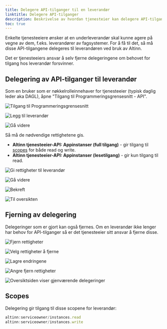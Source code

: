 ```yaml
---
title: Delegere API-tilganger til en leverandør
linktitle: Delegere API-tilganger
description: Beskrivelse av hvordan tjenesteier kan delegere API-tilganger (scopes) til en underleverandør.
toc: true
---
```


Enkelte tjenesteeiere ønsker at en underleverandør skal kunne agere på vegne av dem, f.eks. leverandører av fagsystemer.
For å få til det, så må disse API-tilgangene delegeres til leverandøren ved bruk av Altinn.

Det er tjenesteeiers ansvar å selv fjerne delegeringene om behovet for tilgang hos leverandør forsvinner.

## Delegering av API-tilganger til leverandør

Som en bruker som er nøkkelrolleinnehaver for tjenesteeier (typisk daglig leder aka DAGL), åpne "Tilgang til Programmeringsgrensesnitt - API".

![Tilgang til Programmeringsgrensesnitt](nb_delegate-scopes-01.png "Tilgang til Programmeringsgrensesnitt - API")

![Legg til leverandør](nb_delegate-scopes-02.png "Legg til leverandørens organisasjon")

![Gå videre](nb_delegate-scopes-03.png "Gå videre til neste steg")

Så må de nødvendige rettighetene gis.

- **Altinn tjenesteeier-API: Appinstanser (full tilgang)** - gir tilgang til [scopes](#scopes) for både read og write.
- **Altinn tjenesteeier-API: Appinstanser (lesetilgang)** - gir kun tilgang til read.

![Gi rettigheter til leverandør](nb_delegate-scopes-04.png "Gi de nødvendige rettighetene til leverandør")

![Gå videre](nb_delegate-scopes-05.png "Gå videre til neste steg")

![Bekreft](nb_delegate-scopes-06.png "Bekreft")

![Til oversikten](nb_delegate-scopes-07.png "Gå tilbake til oversikten")

## Fjerning av delegering

Delegeringer som er gjort kan også fjernes.
Om en leverandør ikke lenger har behov for API-tilganger så er det tjenesteeier sitt ansvar å fjerne disse.

![Fjern rettigheter](nb_revoke-scopes-01.png "Trykk på \"Rediger tilganger\"")

![Velg rettigheter å fjerne](nb_revoke-scopes-02.png "Velg rettigheter å fjerne")

![Lagre endringene](nb_revoke-scopes-03.png "Lagre endringene")

![Angre fjern rettigheter](nb_revoke-scopes-04.png "Det er mulig å angre fjerning av rettigheter")

![Oversiktsiden viser gjenværende delegeringer](nb_revoke-scopes-05.png "Oversiktsiden viser gjenværende delegeringer")

## Scopes

Delegering gir tilgang til disse scopene for leverandør:

```js
altinn:serviceowner/instances.read
altinn:serviceowner/instances.write
```
